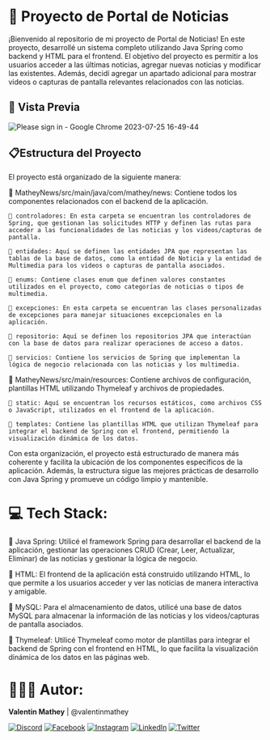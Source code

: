 # 📰 Proyecto de Portal de Noticias
¡Bienvenido al repositorio de mi proyecto de Portal de Noticias! En este proyecto, desarrollé un sistema completo utilizando Java Spring como backend y HTML para el frontend. El objetivo del proyecto es permitir a los usuarios acceder a las últimas noticias, agregar nuevas noticias y modificar las existentes. Además, decidí agregar un apartado adicional para mostrar videos o capturas de pantalla relevantes relacionados con las noticias.

## 🎥 Vista Previa
![Please sign in - Google Chrome 2023-07-25 16-49-44](https://github.com/valentinmathey/MatheyNews/assets/108497495/24b874ec-59c4-488e-b698-ccd9eed0687d)

## 📋Estructura del Proyecto

El proyecto está organizado de la siguiente manera:

📂 MatheyNews/src/main/java/com/mathey/news: Contiene todos los componentes relacionados con el backend de la aplicación.

    📁 controladores: En esta carpeta se encuentran los controladores de Spring, que gestionan las solicitudes HTTP y definen las rutas para acceder a las funcionalidades de las noticias y los videos/capturas de pantalla.

    📁 entidades: Aquí se definen las entidades JPA que representan las tablas de la base de datos, como la entidad de Noticia y la entidad de Multimedia para los videos o capturas de pantalla asociados.

    📁 enums: Contiene clases enum que definen valores constantes utilizados en el proyecto, como categorías de noticias o tipos de multimedia.

    📁 excepciones: En esta carpeta se encuentran las clases personalizadas de excepciones para manejar situaciones excepcionales en la aplicación.

    📁 repositorio: Aquí se definen los repositorios JPA que interactúan con la base de datos para realizar operaciones de acceso a datos.

    📁 servicios: Contiene los servicios de Spring que implementan la lógica de negocio relacionada con las noticias y los multimedia.

📂 MatheyNews/src/main/resources: Contiene archivos de configuración, plantillas HTML utilizando Thymeleaf y archivos de propiedades.

    📁 static: Aquí se encuentran los recursos estáticos, como archivos CSS o JavaScript, utilizados en el frontend de la aplicación.

    📁 templates: Contiene las plantillas HTML que utilizan Thymeleaf para integrar el backend de Spring con el frontend, permitiendo la visualización dinámica de los datos.

Con esta organización, el proyecto está estructurado de manera más coherente y facilita la ubicación de los componentes específicos de la aplicación. Además, la estructura sigue las mejores prácticas de desarrollo con Java Spring y promueve un código limpio y mantenible.

# 💻 Tech Stack:

🔹 Java Spring: Utilicé el framework Spring para desarrollar el backend de la aplicación, gestionar las operaciones CRUD (Crear, Leer, Actualizar, Eliminar) de las noticias y gestionar la lógica de negocio.

🔹 HTML: El frontend de la aplicación está construido utilizando HTML, lo que permite a los usuarios acceder y ver las noticias de manera interactiva y amigable.

🔹 MySQL: Para el almacenamiento de datos, utilicé una base de datos MySQL para almacenar la información de las noticias y los videos/capturas de pantalla asociados.

🔹 Thymeleaf: Utilicé Thymeleaf como motor de plantillas para integrar el backend de Spring con el frontend en HTML, lo que facilita la visualización dinámica de los datos en las páginas web.

# 🧑🏻‍💻 Autor:

<b>Valentin Mathey</b> | @valentinmathey

[![Discord](https://img.shields.io/badge/Discord-%237289DA.svg?logo=discord&logoColor=white)](https://discord.gg/valentinmathey) [![Facebook](https://img.shields.io/badge/Facebook-%231877F2.svg?logo=Facebook&logoColor=white)](https://facebook.com/https://www.facebook.com/ValentinEzequielMathey) [![Instagram](https://img.shields.io/badge/Instagram-%23E4405F.svg?logo=Instagram&logoColor=white)](https://instagram.com/https://www.instagram.com/valen.mathey/) [![LinkedIn](https://img.shields.io/badge/LinkedIn-%230077B5.svg?logo=linkedin&logoColor=white)](https://linkedin.com/in/https://www.linkedin.com/in/valentin-mathey/) [![Twitter](https://img.shields.io/badge/Twitter-%231DA1F2.svg?logo=Twitter&logoColor=white)](https://twitter.com/https://twitter.com/valen_mathey) 
